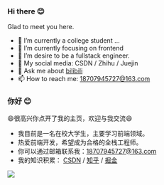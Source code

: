 ### Hi there  😊
Glad to meet you here.
- 🔭 I’m currently a college student ...
- 🌱 I’m currently focusing on frontend
- 👯 I’m desire to be a fullstack engineer.
- 👯 My social media: CSDN / Zhihu / Juejin
- 💬 Ask me about [bilibili](https://space.bilibili.com/499174829)
- 📫 How to reach me: 18707945727@163.com
### 你好  😊
😄很高兴你点开了我的主页，欢迎与我交流😄
- 我目前是一名在校大学生，主要学习前端领域。
- 热爱前端开发，希望成为合格的全栈工程师。
- 你可以通过邮箱联系我：[18707945727@163.com](18707945727@163.com)
- 我的知识积累： [CSDN](https://blog.csdn.net/qq_46060071?spm=1000.2115.3001.5343) / [知乎](https://www.zhihu.com/people/wei-xin-yong-hu-98-90-97-20) / [掘金](https://juejin.cn/user/1649746730826125)

<img align="left" src="https://github-readme-stats.vercel.app/api?username=neowho&show_icons=true&icon_color=CE1D2D&text_color=718096&bg_color=ffffff&hide_title=true" />
<!--
**lemon-Ding/lemon-Ding** is a ✨ _special_ ✨ repository because its `README.md` (this file) appears on your GitHub profile.

Here are some ideas to get you started:

- 🔭 I’m currently working on ...
- 🌱 I’m currently learning ...
- 👯 I’m looking to collaborate on ...
- 🤔 I’m looking for help with ...
- 💬 Ask me about ...
- 📫 How to reach me: ...
- 😄 Pronouns: ...
- ⚡ Fun fact: ...
-->
